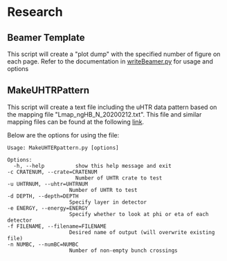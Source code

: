 # Research
## Beamer Template
This script will create a "plot dump" with the specified number of figure on each page. Refer to the 
documentation in [writeBeamer.py](BeamerTemplate/TeX/writeBeamer.py) for usage and options

## MakeUHTRPattern
This script will create a text file including the uHTR data pattern based on the mapping file "Lmap_ngHB_N_20200212.txt". This file and similar mapping files can be found at the following [link](https://cms-docs.web.cern.ch/cms-docs/hcaldocs//document/Mapping/Yuan/2020-feb-12/).

Below are the options for using the file:

    Usage: MakeUHTERpattern.py [options]

    Options:
      -h, --help          show this help message and exit
    -c CRATENUM, --crate=CRATENUM
                          Number of UHTR crate to test
    -u UHTRNUM, --uhtr=UHTRNUM
                        Number of UHTR to test
    -d DEPTH, --depth=DEPTH
                        Specify layer in detector
    -e ENERGY, --energy=ENERGY
                        Specify whether to look at phi or eta of each detector
    -f FILENAME, --filename=FILENAME
                        Desired name of output (will overwrite existing file)
    -n NUMBC, --numBC=NUMBC
                        Number of non-empty bunch crossings
